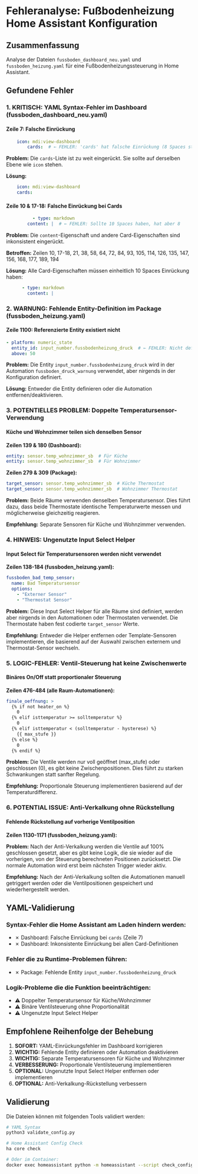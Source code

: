# Fehleranalyse: Fußbodenheizung Home Assistant Konfiguration

## Zusammenfassung
Analyse der Dateien `fussboden_dashboard_neu.yaml` und `fussboden_heizung.yaml` für eine Fußbodenheizungssteuerung in Home Assistant.

## Gefundene Fehler

### 1. KRITISCH: YAML Syntax-Fehler im Dashboard (fussboden_dashboard_neu.yaml)

#### Zeile 7: Falsche Einrückung
```yaml
    icon: mdi:view-dashboard
        cards:  # ← FEHLER: 'cards' hat falsche Einrückung (8 Spaces statt 4)
```
**Problem:** Die `cards`-Liste ist zu weit eingerückt. Sie sollte auf derselben Ebene wie `icon` stehen.

**Lösung:**
```yaml
    icon: mdi:view-dashboard
    cards:
```

#### Zeile 10 & 17-18: Falsche Einrückung bei Cards
```yaml
          - type: markdown
        content: |  # ← FEHLER: Sollte 10 Spaces haben, hat aber 8
```
**Problem:** Die `content`-Eigenschaft und andere Card-Eigenschaften sind inkonsistent eingerückt.

**Betroffen:** Zeilen 10, 17-18, 21, 38, 58, 64, 72, 84, 93, 105, 114, 126, 135, 147, 156, 168, 177, 189, 194

**Lösung:** Alle Card-Eigenschaften müssen einheitlich 10 Spaces Einrückung haben:
```yaml
      - type: markdown
        content: |
```

### 2. WARNUNG: Fehlende Entity-Definition im Package (fussboden_heizung.yaml)

#### Zeile 1100: Referenzierte Entity existiert nicht
```yaml
- platform: numeric_state
  entity_id: input_number.fussbodenheizung_druck  # ← FEHLER: Nicht definiert
  above: 50
```
**Problem:** Die Entity `input_number.fussbodenheizung_druck` wird in der Automation `fussboden_druck_warnung` verwendet, aber nirgends in der Konfiguration definiert.

**Lösung:** Entweder die Entity definieren oder die Automation entfernen/deaktivieren.

### 3. POTENTIELLES PROBLEM: Doppelte Temperatursensor-Verwendung

#### Küche und Wohnzimmer teilen sich denselben Sensor
**Zeilen 139 & 180 (Dashboard):**
```yaml
entity: sensor.temp_wohnzimmer_sb  # Für Küche
entity: sensor.temp_wohnzimmer_sb  # Für Wohnzimmer
```

**Zeilen 279 & 309 (Package):**
```yaml
target_sensor: sensor.temp_wohnzimmer_sb  # Küche Thermostat
target_sensor: sensor.temp_wohnzimmer_sb  # Wohnzimmer Thermostat
```

**Problem:** Beide Räume verwenden denselben Temperatursensor. Dies führt dazu, dass beide Thermostate identische Temperaturwerte messen und möglicherweise gleichzeitig reagieren.

**Empfehlung:** Separate Sensoren für Küche und Wohnzimmer verwenden.

### 4. HINWEIS: Ungenutzte Input Select Helper

#### Input Select für Temperatursensoren werden nicht verwendet
**Zeilen 138-184 (fussboden_heizung.yaml):**
```yaml
fussboden_bad_temp_sensor:
  name: Bad Temperatursensor
  options:
    - "Externer Sensor"
    - "Thermostat Sensor"
```

**Problem:** Diese Input Select Helper für alle Räume sind definiert, werden aber nirgends in den Automationen oder Thermostaten verwendet. Die Thermostate haben fest codierte `target_sensor` Werte.

**Empfehlung:** Entweder die Helper entfernen oder Template-Sensoren implementieren, die basierend auf der Auswahl zwischen externem und Thermostat-Sensor wechseln.

### 5. LOGIC-FEHLER: Ventil-Steuerung hat keine Zwischenwerte

#### Binäres On/Off statt proportionaler Steuerung
**Zeilen 476-484 (alle Raum-Automationen):**
```yaml
finale_oeffnung: >
  {% if not heater_on %}
    0
  {% elif isttemperatur >= solltemperatur %}
    0
  {% elif isttemperatur < (solltemperatur - hysterese) %}
    {{ max_stufe }}
  {% else %}
    0
  {% endif %}
```

**Problem:** Die Ventile werden nur voll geöffnet (max_stufe) oder geschlossen (0), es gibt keine Zwischenpositionen. Dies führt zu starken Schwankungen statt sanfter Regelung.

**Empfehlung:** Proportionale Steuerung implementieren basierend auf der Temperaturdifferenz.

### 6. POTENTIAL ISSUE: Anti-Verkalkung ohne Rückstellung

#### Fehlende Rückstellung auf vorherige Ventilposition
**Zeilen 1130-1171 (fussboden_heizung.yaml):**

**Problem:** Nach der Anti-Verkalkung werden die Ventile auf 100% geschlossen gesetzt, aber es gibt keine Logik, die sie wieder auf die vorherigen, von der Steuerung berechneten Positionen zurücksetzt. Die normale Automation wird erst beim nächsten Trigger wieder aktiv.

**Empfehlung:** Nach der Anti-Verkalkung sollten die Automationen manuell getriggert werden oder die Ventilpositionen gespeichert und wiederhergestellt werden.

## YAML-Validierung

### Syntax-Fehler die Home Assistant am Laden hindern werden:
- ✗ Dashboard: Falsche Einrückung bei `cards` (Zeile 7)
- ✗ Dashboard: Inkonsistente Einrückung bei allen Card-Definitionen

### Fehler die zu Runtime-Problemen führen:
- ✗ Package: Fehlende Entity `input_number.fussbodenheizung_druck`

### Logik-Probleme die die Funktion beeinträchtigen:
- ⚠ Doppelter Temperatursensor für Küche/Wohnzimmer
- ⚠ Binäre Ventilsteuerung ohne Proportionalität
- ⚠ Ungenutzte Input Select Helper

## Empfohlene Reihenfolge der Behebung

1. **SOFORT:** YAML-Einrückungsfehler im Dashboard korrigieren
2. **WICHTIG:** Fehlende Entity definieren oder Automation deaktivieren
3. **WICHTIG:** Separate Temperatursensoren für Küche und Wohnzimmer
4. **VERBESSERUNG:** Proportionale Ventilsteuerung implementieren
5. **OPTIONAL:** Ungenutzte Input Select Helper entfernen oder implementieren
6. **OPTIONAL:** Anti-Verkalkung-Rückstellung verbessern

## Validierung

Die Dateien können mit folgenden Tools validiert werden:
```bash
# YAML Syntax
python3 validate_config.py

# Home Assistant Config Check
ha core check

# Oder im Container:
docker exec homeassistant python -m homeassistant --script check_config -c /config
```
